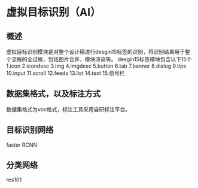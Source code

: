 # 虚拟目标识别（AI）
## 概述
虚拟目标识别模块是对整个设计稿进行desgin15标签的识别，将识别结果用于整个流程的全过程，包括图片合并，模块渲染等。
desgin15标签模块包含以下15个
1.icon
2.icondesc
3.img
4.imgdesc
5.button
6.tab
7.banner
8.dialog
9.tips
10.input
11.scroll
12.feeds
13.list
14.text
15.信号栏
## 数据集格式，以及标注方式
数据集格式为voc格式，标注工具采用自研标注平台。
## 目标识别网络
faster RCNN
## 分类网络
res101